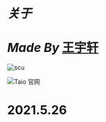 # ***关于***

# ***Made By*** [王宇轩](https://www.zhihu.com/people/wyx626 "王宇轩")

![scu](https://wei.ltd.com/uploadfile/epower/image/0/15/455/2019-08/15668104232372.jpg)


![Taio 官网](https://pic1.zhimg.com/80/v2-02bc313654944094e7c81608fb250c5a_r.jpg)

# 2021.5.26
